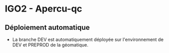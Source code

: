 # IGO2 - Apercu-qc

## Déploiement automatique  

- La branche DEV est automatiquement déployée sur l'environnement de DEV et PREPROD de la géomatique. 
